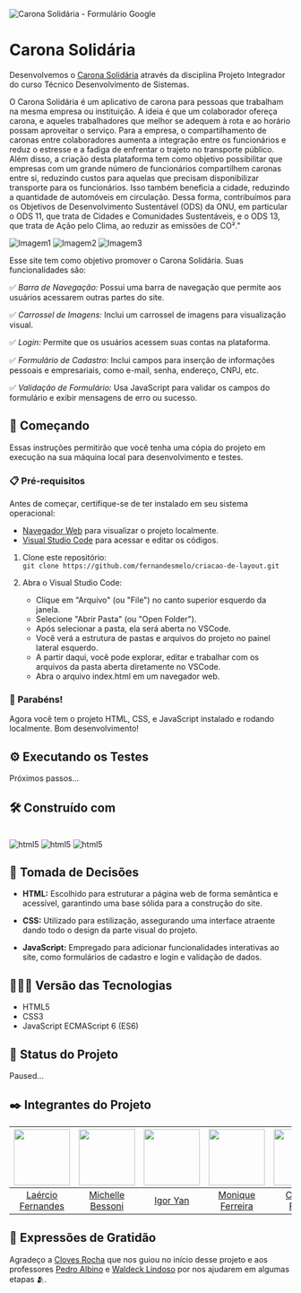 ![Carona Solidária - Formulário Google](https://github.com/fernandesmelo/carona-solidaria/assets/113717317/d47b216d-71e6-437a-8698-65e56764a04b)

# Carona Solidária

Desenvolvemos o [Carona Solidária]( https://fernandesmelo.github.io/carona-solidaria/) através da disciplina Projeto Integrador do curso Técnico Desenvolvimento de Sistemas.

O Carona Solidária é um aplicativo de carona para pessoas que trabalham na mesma empresa ou instituição. A ideia é que um colaborador ofereça carona, e aqueles trabalhadores que melhor se adequem à rota e ao horário possam aproveitar o serviço. Para a empresa, o compartilhamento de caronas entre colaboradores aumenta a integração entre os funcionários e reduz o estresse e a fadiga de enfrentar o trajeto no transporte público. Além disso, a criação desta plataforma tem como objetivo possibilitar que empresas com um grande número de funcionários compartilhem caronas entre si, reduzindo custos para aquelas que precisam disponibilizar transporte para os funcionários. Isso também beneficia a cidade, reduzindo a quantidade de automóveis em circulação. Dessa forma, contribuímos para os Objetivos de Desenvolvimento Sustentável (ODS) da ONU, em particular o ODS 11, que trata de Cidades e Comunidades Sustentáveis, e o ODS 13, que trata de
Ação pelo Clima, ao reduzir as emissões de CO²."

 ![Imagem1](https://github.com/fernandesmelo/carona-solidaria/assets/113717317/1c96af72-73ea-4dbf-889c-b93edc275ce2) ![Imagem2](https://github.com/fernandesmelo/carona-solidaria/assets/113717317/6f3ea754-becb-40d9-833e-baab78a552f8) ![Imagem3](https://github.com/fernandesmelo/carona-solidaria/assets/113717317/88bc3305-b0c5-43c1-9dea-6f7b9e952265) 

Esse site tem como objetivo promover o Carona Solidária. Suas funcionalidades são: 

✅ *Barra de Navegação:* Possui uma barra de navegação que permite aos usuários acessarem outras partes do site.

✅ *Carrossel de Imagens:* Inclui um carrossel de imagens para visualização visual.

✅ *Login:* Permite que os usuários acessem suas contas na plataforma.

✅ *Formulário de Cadastro:* Inclui campos para inserção de informações pessoais e empresariais, como e-mail, senha, endereço, CNPJ, etc.
   
✅ *Validação de Formulário:* Usa JavaScript para validar os campos do formulário e exibir mensagens de erro ou sucesso.

## 🚀 Começando
Essas instruções permitirão que você tenha uma cópia do projeto em execução na sua máquina local para desenvolvimento e testes.

### 📋 Pré-requisitos

Antes de começar, certifique-se de ter instalado em seu sistema operacional:
* [Navegador Web](https://www.google.com/chrome/) para visualizar o projeto localmente.
* [Visual Studio Code](https://code.visualstudio.com/) para acessar e editar os códigos.

1. Clone este repositório:
   <br>
   ```git clone https://github.com/fernandesmelo/criacao-de-layout.git```

2. Abra o Visual Studio Code:
   * Clique em "Arquivo" (ou "File") no canto superior esquerdo da janela.
   * Selecione "Abrir Pasta" (ou "Open Folder").
   * Após selecionar a pasta, ela será aberta no VSCode.
   * Você verá a estrutura de pastas e arquivos do projeto no painel lateral esquerdo.
   * A partir daqui, você pode explorar, editar e trabalhar com os arquivos da pasta aberta diretamente no VSCode.
   * Abra o arquivo index.html em um navegador web.

### 🎉 Parabéns!
Agora você tem o projeto HTML, CSS, e JavaScript instalado e rodando localmente. Bom desenvolvimento!

## ⚙️ Executando os Testes
Próximos passos...

## 🛠️ Construído com
<div style="display: inline-block"><br/>
  <img align="center" alt="html5" src="https://img.shields.io/badge/HTML5-E34F26?style=for-the-badge&logo=html5&logoColor=white" /> 
  <img align="center" alt="html5" src="https://img.shields.io/badge/CSS3-1572B6?style=for-the-badge&logo=css3&logoColor=white" />
  <img align="center" alt="html5" src="https://img.shields.io/badge/JavaScript-323330?style=for-the-badge&logo=javascript&logoColor=F7DF1E" />
</div><br/>

## 🔨 Tomada de Decisões
* **HTML:** Escolhido para estruturar a página web de forma semântica e acessível, garantindo uma base sólida para a construção do site.

* **CSS:** Utilizado para estilização, assegurando uma interface atraente dando todo o design da parte visual do projeto. 

* **JavaScript:** Empregado para adicionar funcionalidades interativas ao site, como formulários de cadastro e login e validação de dados.

## 👨🏽‍💻 Versão das Tecnologias
* HTML5
* CSS3
* JavaScript ECMAScript 6 (ES6)

## 🚧 Status do Projeto
Paused...

## ✒️ Integrantes do Projeto
| <img src="https://github.com/fernandesmelo/carona-solidaria/assets/113717317/1d3daac1-3d6a-40d6-b755-09d583ce392f" width="100" height="100" /> | <img src="https://github.com/fernandesmelo/carona-solidaria/assets/113717317/c03dd55b-0109-4d69-8be8-e73ba38afdd9" width="100" height="100" /> | <img src="https://github.com/fernandesmelo/carona-solidaria/assets/113717317/a9640880-b6af-4a6a-b8ff-320104ff82d8" width="100" height="100" /> | <img src="https://github.com/fernandesmelo/carona-solidaria/assets/113717317/8762e53c-5140-498f-97f2-b6c73e116ba6" width="100" height="100" /> | <img src="https://github.com/fernandesmelo/carona-solidaria/assets/113717317/497e99c1-b743-4051-a30a-63e05c59bfc1" width="100" height="100" /> | <img src="https://github.com/fernandesmelo/carona-solidaria/assets/113717317/7620caa8-9b30-4b87-9b15-69f9641fa0f2" width="100" height="100" /> | <img src="https://github.com/fernandesmelo/carona-solidaria/assets/113717317/65981f78-f2d0-47bc-92db-44e0d8d1af9b" width="100" height="100" /> |
|:-------------------------------------------------------:|:-------------------------------------------------------:|:-------------------------------------------------------:|:-------------------------------------------------------:|:-------------------------------------------------------:|:-------------------------------------------------------:|:-------------------------------------------------------:|
| [Laércio Fernandes](https://www.linkedin.com/in/laercio-fernandes/) | [Michelle Bessoni](https://www.linkedin.com/in/michelle-bessoni-56bb52143/) | [Igor Yan](https://www.linkedin.com/in/igor-ian/) | [Monique Ferreira](https://www.linkedin.com/in/monique-ferreira-42b2121b7/) | [Cláudio Felipe](https://www.linkedin.com/in/claudio-felipe-5b7b39116/) | [Tácia Camila](https://www.linkedin.com/in/t%C3%A1ciacamila/) | [Raíssa Santos](https://www.linkedin.com/in/raissasantos96/) |


## 🎁 Expressões de Gratidão
Agradeço a [Cloves Rocha](https://www.linkedin.com/in/cloves-rocha-07757638/) que nos guiou no início desse projeto e aos professores [Pedro Albino](https://www.linkedin.com/in/pedrohalbino/) e [Waldeck Lindoso](https://www.linkedin.com/in/waldeck-lindoso-jr-41a94840/) por nos ajudarem em algumas etapas 🫂.
